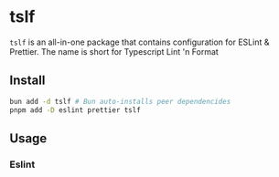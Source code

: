 # tslf

`tslf` is an all-in-one package that contains configuration for ESLint & Prettier. The name is short for Typescript Lint 'n Format

## Install

```sh
bun add -d tslf # Bun auto-installs peer dependencides
pnpm add -D eslint prettier tslf
```

## Usage

### Eslint
